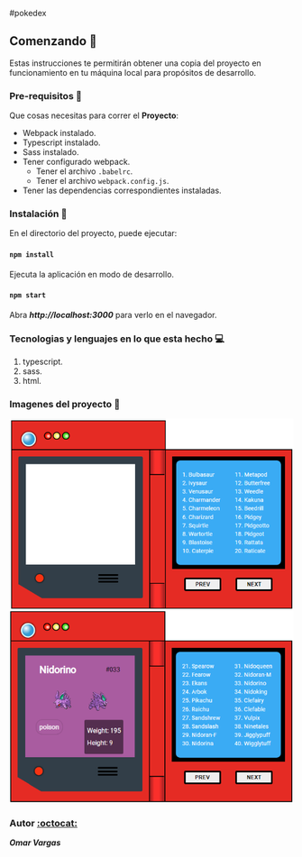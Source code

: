 #pokedex

## Comenzando :rocket:

Estas instrucciones te permitirán obtener una copia del proyecto en funcionamiento en tu máquina local para propósitos de desarrollo.

### Pre-requisitos :pencil:

Que cosas necesitas para correr el **Proyecto**:

* Webpack instalado.
* Typescript instalado.
* Sass instalado.
* Tener configurado webpack.
  * Tener el archivo ``.babelrc``.
  * Tener el archivo ``webpack.config.js``.
* Tener las dependencias correspondientes instaladas.

### Instalación :wrench:

En el directorio del proyecto, puede ejecutar:

#### ``npm install``

Ejecuta la aplicación en modo de desarrollo.
#### ``npm start``
Abra _**http://localhost:3000**_ para verlo en el navegador.

### Tecnologias y lenguajes en lo que esta hecho :computer:

1. typescript.
2. sass.
3. html.

### Imagenes del proyecto :flower_playing_cards:

![img1-muestra](./img-muestra/img1.png)  
![img2-muestra](./img-muestra/img2.png)

### Autor [:octocat:](https://github.com/OmarVargas235)

**_Omar Vargas_**
